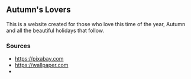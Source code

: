 ## Autumn's Lovers
This is a website created for those who love this time of the year, Autumn and all the beautiful holidays that follow. 

### Sources
- https://pixabay.com
- https://wallpaper.com
- 
